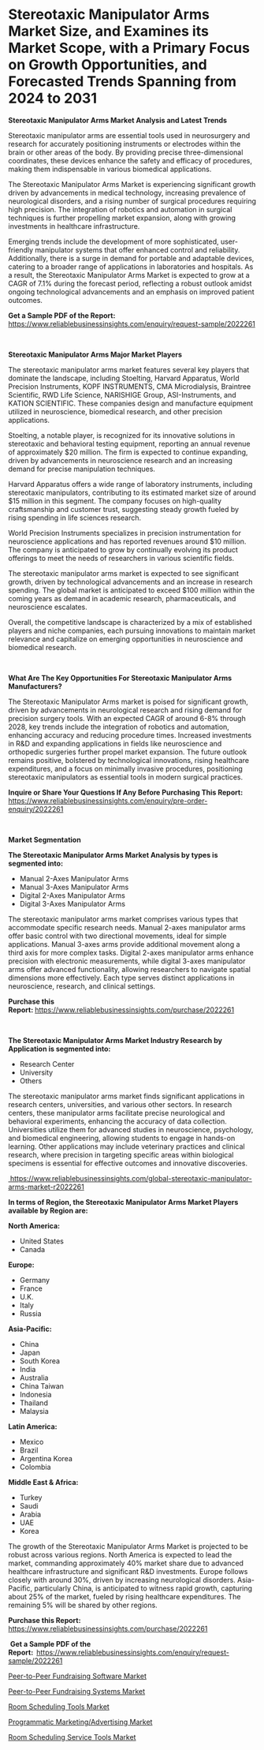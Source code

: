 <p><h1>Stereotaxic Manipulator Arms Market Size, and Examines its Market Scope, with a Primary Focus on Growth Opportunities, and Forecasted Trends Spanning from 2024 to 2031</h1></p><p><strong>Stereotaxic Manipulator Arms Market Analysis and Latest Trends</strong></p>
<p><p>Stereotaxic manipulator arms are essential tools used in neurosurgery and research for accurately positioning instruments or electrodes within the brain or other areas of the body. By providing precise three-dimensional coordinates, these devices enhance the safety and efficacy of procedures, making them indispensable in various biomedical applications.</p><p>The Stereotaxic Manipulator Arms Market is experiencing significant growth driven by advancements in medical technology, increasing prevalence of neurological disorders, and a rising number of surgical procedures requiring high precision. The integration of robotics and automation in surgical techniques is further propelling market expansion, along with growing investments in healthcare infrastructure.</p><p>Emerging trends include the development of more sophisticated, user-friendly manipulator systems that offer enhanced control and reliability. Additionally, there is a surge in demand for portable and adaptable devices, catering to a broader range of applications in laboratories and hospitals. As a result, the Stereotaxic Manipulator Arms Market is expected to grow at a CAGR of 7.1% during the forecast period, reflecting a robust outlook amidst ongoing technological advancements and an emphasis on improved patient outcomes.</p></p>
<p><strong>Get a Sample PDF of the Report:&nbsp;</strong> <a href="https://www.reliablebusinessinsights.com/enquiry/request-sample/2022261?utm_campaign=1611&utm_medium=2&utm_source=Github&utm_content=ia&utm_term=28102024&utm_id=stereotaxic-manipulator-arms">https://www.reliablebusinessinsights.com/enquiry/request-sample/2022261</a></p>
<p>&nbsp;</p>
<p><strong>Stereotaxic Manipulator Arms Major Market Players</strong></p>
<p><p>The stereotaxic manipulator arms market features several key players that dominate the landscape, including Stoelting, Harvard Apparatus, World Precision Instruments, KOPF INSTRUMENTS, CMA Microdialysis, Braintree Scientific, RWD Life Science, NARISHIGE Group, ASI-Instruments, and KATION SCIENTIFIC. These companies design and manufacture equipment utilized in neuroscience, biomedical research, and other precision applications.</p><p>Stoelting, a notable player, is recognized for its innovative solutions in stereotaxic and behavioral testing equipment, reporting an annual revenue of approximately $20 million. The firm is expected to continue expanding, driven by advancements in neuroscience research and an increasing demand for precise manipulation techniques.</p><p>Harvard Apparatus offers a wide range of laboratory instruments, including stereotaxic manipulators, contributing to its estimated market size of around $15 million in this segment. The company focuses on high-quality craftsmanship and customer trust, suggesting steady growth fueled by rising spending in life sciences research.</p><p>World Precision Instruments specializes in precision instrumentation for neuroscience applications and has reported revenues around $10 million. The company is anticipated to grow by continually evolving its product offerings to meet the needs of researchers in various scientific fields.</p><p>The stereotaxic manipulator arms market is expected to see significant growth, driven by technological advancements and an increase in research spending. The global market is anticipated to exceed $100 million within the coming years as demand in academic research, pharmaceuticals, and neuroscience escalates.</p><p>Overall, the competitive landscape is characterized by a mix of established players and niche companies, each pursuing innovations to maintain market relevance and capitalize on emerging opportunities in neuroscience and biomedical research.</p></p>
<p>&nbsp;</p>
<p><strong>What Are The Key Opportunities For Stereotaxic Manipulator Arms Manufacturers?</strong></p>
<p><p>The Stereotaxic Manipulator Arms market is poised for significant growth, driven by advancements in neurological research and rising demand for precision surgery tools. With an expected CAGR of around 6-8% through 2028, key trends include the integration of robotics and automation, enhancing accuracy and reducing procedure times. Increased investments in R&D and expanding applications in fields like neuroscience and orthopedic surgeries further propel market expansion. The future outlook remains positive, bolstered by technological innovations, rising healthcare expenditures, and a focus on minimally invasive procedures, positioning stereotaxic manipulators as essential tools in modern surgical practices.</p></p>
<p><strong>Inquire or Share Your Questions If Any Before Purchasing This Report:</strong> <a href="https://www.reliablebusinessinsights.com/enquiry/pre-order-enquiry/2022261?utm_campaign=1611&utm_medium=2&utm_source=Github&utm_content=ia&utm_term=28102024&utm_id=stereotaxic-manipulator-arms">https://www.reliablebusinessinsights.com/enquiry/pre-order-enquiry/2022261</a></p>
<p>&nbsp;</p>
<p><strong>Market Segmentation</strong></p>
<p><strong>The Stereotaxic Manipulator Arms Market Analysis by types is segmented into:</strong></p>
<p><ul><li>Manual 2-Axes Manipulator Arms</li><li>Manual 3-Axes Manipulator Arms</li><li>Digital 2-Axes Manipulator Arms</li><li>Digital 3-Axes Manipulator Arms</li></ul></p>
<p><p>The stereotaxic manipulator arms market comprises various types that accommodate specific research needs. Manual 2-axes manipulator arms offer basic control with two directional movements, ideal for simple applications. Manual 3-axes arms provide additional movement along a third axis for more complex tasks. Digital 2-axes manipulator arms enhance precision with electronic measurements, while digital 3-axes manipulator arms offer advanced functionality, allowing researchers to navigate spatial dimensions more effectively. Each type serves distinct applications in neuroscience, research, and clinical settings.</p></p>
<p><strong>Purchase this Report:&nbsp;</strong><a href="https://www.reliablebusinessinsights.com/purchase/2022261?utm_campaign=1611&utm_medium=2&utm_source=Github&utm_content=ia&utm_term=28102024&utm_id=stereotaxic-manipulator-arms">https://www.reliablebusinessinsights.com/purchase/2022261</a></p>
<p>&nbsp;</p>
<p><strong>The Stereotaxic Manipulator Arms Market Industry Research by Application is segmented into:</strong></p>
<p><ul><li>Research Center</li><li>University</li><li>Others</li></ul></p>
<p><p>The stereotaxic manipulator arms market finds significant applications in research centers, universities, and various other sectors. In research centers, these manipulator arms facilitate precise neurological and behavioral experiments, enhancing the accuracy of data collection. Universities utilize them for advanced studies in neuroscience, psychology, and biomedical engineering, allowing students to engage in hands-on learning. Other applications may include veterinary practices and clinical research, where precision in targeting specific areas within biological specimens is essential for effective outcomes and innovative discoveries.</p></p>
<p><a href="https://www.reliablebusinessinsights.com/global-stereotaxic-manipulator-arms-market-r2022261?utm_campaign=1611&utm_medium=2&utm_source=Github&utm_content=ia&utm_term=28102024&utm_id=stereotaxic-manipulator-arms">&nbsp;https://www.reliablebusinessinsights.com/global-stereotaxic-manipulator-arms-market-r2022261</a></p>
<p><strong>In terms of Region, the Stereotaxic Manipulator Arms Market Players available by Region are:</strong></p>
<p>
    <p> <strong> North America: </strong>
        <ul>
            <li>United States</li>
            <li>Canada</li>
        </ul>
        </p> 
    <p> <strong> Europe: </strong>
        <ul>
            <li>Germany</li>
            <li>France</li>
            <li>U.K.</li>
            <li>Italy</li>
            <li>Russia</li>
        </ul>
        </p> 
    <p> <strong> Asia-Pacific: </strong>
        <ul>
            <li>China</li>
            <li>Japan</li>
            <li>South Korea</li>
            <li>India</li>
            <li>Australia</li>
            <li>China Taiwan</li>
            <li>Indonesia</li>
            <li>Thailand</li>
            <li>Malaysia</li>
        </ul>
        </p> 
    <p> <strong> Latin America: </strong>
        <ul>
            <li>Mexico</li>
            <li>Brazil</li>
            <li>Argentina Korea</li>
            <li>Colombia</li>
        </ul>
        </p> 
    <p> <strong> Middle East & Africa: </strong>
        <ul>
            <li>Turkey</li>
            <li>Saudi</li>
            <li>Arabia</li>
            <li>UAE</li>
            <li>Korea</li>
        </ul>
    </p>
    </p>
<p><p>The growth of the Stereotaxic Manipulator Arms Market is projected to be robust across various regions. North America is expected to lead the market, commanding approximately 40% market share due to advanced healthcare infrastructure and significant R&D investments. Europe follows closely with around 30%, driven by increasing neurological disorders. Asia-Pacific, particularly China, is anticipated to witness rapid growth, capturing about 25% of the market, fueled by rising healthcare expenditures. The remaining 5% will be shared by other regions.</p></p>
<p><strong>Purchase this Report: </strong><a href="https://www.reliablebusinessinsights.com/purchase/2022261?utm_campaign=1611&utm_medium=2&utm_source=Github&utm_content=ia&utm_term=28102024&utm_id=stereotaxic-manipulator-arms">https://www.reliablebusinessinsights.com/purchase/2022261</a></p>
<p>&nbsp;<strong>Get a Sample PDF of the Report:&nbsp;&nbsp;</strong><a href="https://www.reliablebusinessinsights.com/enquiry/request-sample/2022261?utm_campaign=1611&utm_medium=2&utm_source=Github&utm_content=ia&utm_term=28102024&utm_id=stereotaxic-manipulator-arms">https://www.reliablebusinessinsights.com/enquiry/request-sample/2022261</a></p>
<p><strong></strong></p>
<p><p><a href="https://www.linkedin.com/pulse/deep-dive-peer-to-peer-fundraising-software-market-itstrends-uczof?utm_campaign=1611&utm_medium=2&utm_source=Github&utm_content=ia&utm_term=28102024&utm_id=stereotaxic-manipulator-arms">Peer-to-Peer Fundraising Software Market</a></p><p><a href="https://www.linkedin.com/pulse/peer-to-peer-fundraising-systems-market-size-segmentation-qmmge?utm_campaign=1611&utm_medium=2&utm_source=Github&utm_content=ia&utm_term=28102024&utm_id=stereotaxic-manipulator-arms">Peer-to-Peer Fundraising Systems Market</a></p><p><a href="https://www.linkedin.com/pulse/analyzing-global-room-scheduling-tools-market-growth-prospects-zn0vf?utm_campaign=1611&utm_medium=2&utm_source=Github&utm_content=ia&utm_term=28102024&utm_id=stereotaxic-manipulator-arms">Room Scheduling Tools Market</a></p><p><a href="https://www.linkedin.com/pulse/programmatic-marketingadvertising-momentum-charting-68-cagr-yyazf?utm_campaign=1611&utm_medium=2&utm_source=Github&utm_content=ia&utm_term=28102024&utm_id=stereotaxic-manipulator-arms">Programmatic Marketing/Advertising Market</a></p><p><a href="https://www.linkedin.com/pulse/global-perspectives-room-scheduling-service-tools-market-bdy2f?utm_campaign=1611&utm_medium=2&utm_source=Github&utm_content=ia&utm_term=28102024&utm_id=stereotaxic-manipulator-arms">Room Scheduling Service Tools Market</a></p></p>